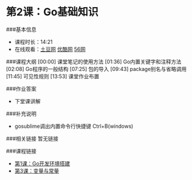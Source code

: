 第2课：Go基础知识
==========================

###基本信息
- 课程时长：14:21
- 在线观看：[土豆网](http://www.tudou.com/programs/view/ENEFKbYHZu4/) [优酷网](http://v.youku.com/v_show/id_XNTMxODY1MTM2.html) [56网](http://www.56.com/u59/v_ODkzMDk0ODg.html)

###课程大纲
	[00:00] 课堂笔记的使用方法
	[01:36] Go内置关键字和注释方法
	[02:08] Go程序的一般结构
	[07:25] 包的导入
	[09:43] package别名与省略调用
	[11:45] 可见性规则
	[13:53] 课堂作业布置
	
###作业答案
- 下堂课讲解

###补充说明
- gosublime调出内置命令行快捷键 Ctrl+B(windows)

###相关链接
暂无链接

###课程链接
- [第1课：Go开发环境搭建](../lecture1/lecture1.md)
- [第3课：变量与常量](../lecture3/lecture3.md)